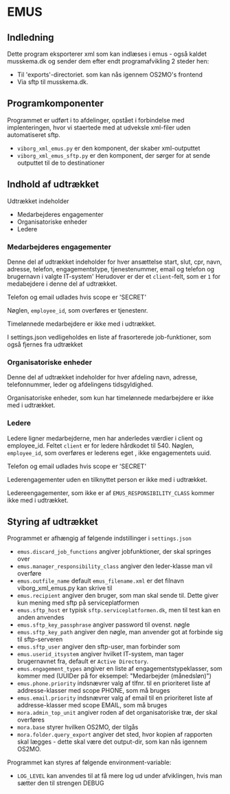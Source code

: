 # EMUS

## Indledning

Dette program eksporterer xml som kan indlæses i emus - også kaldet
musskema.dk og sender dem efter endt programafvikling 2 steder hen:

- Til 'exports'-directoriet. som kan nås igennem OS2MO's frontend
- Via sftp til musskema.dk.

## Programkomponenter

Programmet er udført i to afdelinger, opstået i forbindelse med
implenteringen, hvor vi staertede med at udveksle xml-filer uden
automatiseret sftp.

- `viborg_xml_emus.py` er den komponent, der skaber xml-outputtet
- `viborg_xml_emus_sftp.py` er den komponent, der sørger for at sende
  outputtet til de to destinationer

## Indhold af udtrækket

Udtrækket indeholder

- Medarbejderes engagementer
- Organisatoriske enheder
- Ledere

### Medarbejderes engagementer

Denne del af udtrækket indeholder for hver ansættelse start, slut, cpr,
navn, adresse, telefon, engagementstype, tjenestenummer, email og
telefon og brugernavn i valgte IT-system' Herudover er der et
`client`-felt, som er `1` for medabejdere i denne del af udtrækket.

Telefon og email udlades hvis scope er 'SECRET'

Nøglen, `employee_id`, som overføres er tjenestenr.

Timelønnede medarbejdere er ikke med i udtrækket.

I settings.json vedligeholdes en liste af frasorterede job-funktioner,
som også fjernes fra udtrækket

### Organisatoriske enheder

Denne del af udtrækket indeholder for hver afdeling navn, adresse,
telefonnummer, leder og afdelingens tidsgyldighed.

Organisatoriske enheder, som kun har timelønnede medarbejdere er ikke
med i udtrækket.

### Ledere

Ledere ligner medarbejderne, men har anderledes værdier i client og
employee_id. Feltet `client` er for ledere hårdkodet til 540. Nøglen,
`employee_id`, som overføres er lederens eget , ikke engagementets uuid.

Telefon og email udlades hvis scope er 'SECRET'

Lederengagementer uden en tilknyttet person er ikke med i udtrækket.

Ledereengagementer, som ikke er af `EMUS_RESPONSIBILITY_CLASS` kommer
ikke med i udtrækket.

## Styring af udtrækket

Programmet er afhængig af følgende indstillinger i `settings.json`

- `emus.discard_job_functions` angiver jobfunktioner, der skal
  springes over
- `emus.manager_responsibility_class` angiver den leder-klasse man
  vil overføre
- `emus.outfile_name` default `emus_filename.xml` er det filnavn
  viborg_xml_emus.py kan skrive til
- `emus.recipient` angiver den bruger, som man skal sende til. Dette
  giver kun mening med sftp på serviceplatformen
- `emus.sftp_host` er typisk `sftp.serviceplatformen.dk`, men til
  test kan en anden anvendes
- `emus.sftp_key_passphrase` angiver password til ovenst. nøgle
- `emus.sftp_key_path` angiver den nøgle, man anvender got at
  forbinde sig til sftp-serveren
- `emus.sftp_user` angiver den sftp-user, man forbinder som
- `emus.userid_itsystem` angiver hvilket IT-system, man tager
  brugernavnet fra, default er `Active Directory`.
- `emus.engagement_types` angiver en liste af
  engagementstypeklasser, som kommer med (UUIDer på for eksempel:
  "Medarbejder (månedsløn)")
- `emus.phone.priority` indsnævrer valg af tlfnr. til en prioriteret
  liste af addresse-klasser med scope PHONE, som må bruges
- `emus.email.priority` indsnævrer valg af email til en prioriteret
  liste af addresse-klasser med scope EMAIL, som må bruges
- `mora.admin_top_unit` angiver roden af det organisatoriske træ,
  der skal overføres
- `mora.base` styrer hvilken OS2MO, der tilgås
- `mora.folder.query_export` angiver det sted, hvor kopien af
  rapporten skal lægges - dette skal være det output-dir, som kan
  nås igennem OS2MO.

Programmet kan styres af følgende environment-variable:

- `LOG_LEVEL` kan anvendes til at få mere log ud under afviklingen,
  hvis man sætter den til strengen DEBUG
